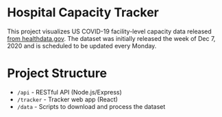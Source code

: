 # Hospital Capacity Tracker

This project visualizes US COVID-19 facility-level capacity data released [from healthdata.gov](https://healthdata.gov/dataset/covid-19-reported-patient-impact-and-hospital-capacity-facility). The dataset was initially released the week of Dec 7, 2020 and is scheduled to be updated every Monday.

# Project Structure

- `/api` - RESTful API (Node.js/Express)
- `/tracker` - Tracker web app (React)
- `/data` - Scripts to download and process the dataset